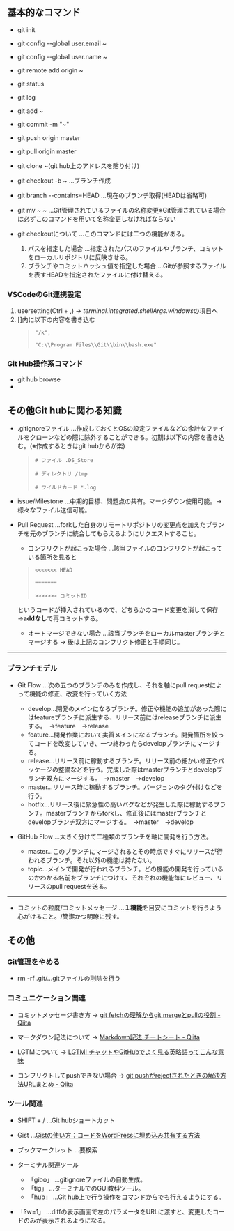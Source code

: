 ## 基本的なコマンド

* git init
* git config --global user.email ~
* git config --global user.name ~
* git remote add origin ~
* git status
* git log
* git add ~
* git commit -m "~"
* git push origin master
* git pull origin master
* git clone ~(git hub上のアドレスを貼り付け)
* git checkout -b ~ …ブランチ作成
* git branch --contains=HEAD …現在のブランチ取得(HEADは省略可)
* git mv ~ ~ …Git管理されているファイルの名称変更※Git管理されている場合は必ずこのコマンドを用いて名称変更しなければならない

* git checkoutについて …このコマンドには二つの機能がある。
    1. パスを指定した場合 …指定されたパスのファイルやブランチ、コミットをローカルリポジトリに反映させる。
    2. ブランチやコミットハッシュ値を指定した場合 …Gitが参照するファイルを表すHEADを指定されたファイルに付け替える。
 
### VSCodeのGit連携設定
1. usersetting(Ctrl + ,) → *terminal.integrated.shellArgs.windows*の項目へ
2. []内に以下の内容を書き込む
    >`"/k",`
    >
    >`"C:\\Program Files\\Git\\bin\\bash.exe"`
    
### Git Hub操作系コマンド
* git hub browse
* 

## その他Git hubに関わる知識

* .gitignoreファイル
    …作成しておくとOSの設定ファイルなどの余計なファイルをクローンなどの際に除外することができる。初期は以下の内容を書き込む。(※作成するときはgit hubからが楽)
    >`# ファイル .DS_Store`
    > 
    >`# ディレクトリ /tmp`
    > 
    >`# ワイルドカード *.log`
* issue/Milestone
    …中期的目標、問題点の共有。マークダウン使用可能。→様々なファイル送信可能。
* Pull Request
    …forkした自身のリモートリポジトリの変更点を加えたブランチを元のブランチに統合してもらえるようにリクエストすること。
    * コンフリクトが起こった場合 …該当ファイルのコンフリクトが起こっている箇所を見ると
    
    >`<<<<<<< HEAD`
    >
    >`=======`
    >
    >`>>>>>>> コミットID`

    というコードが挿入されているので、どちらかのコード変更を消して保存→**addなし**で再コミットする。
    * オートマージできない場合 …該当ブランチをローカルmasterブランチとマージする → 後は上記のコンフリクト修正と手順同じ。

---
### ブランチモデル

* Git Flow
    …次の五つのブランチのみを作成し、それを軸にpull requestによって機能の修正、改変を行っていく方法
    * develop…開発のメインになるブランチ。修正や機能の追加があった際にはfeatureブランチに派生する、リリース前にはreleaseブランチに派生する。　→feature　→release
    * feature…開発作業において実質メインになるブランチ。開発箇所を絞ってコードを改変していき、一つ終わったらdevelopブランチにマージする。
    * release…リリース前に稼動するブランチ。リリース前の細かい修正やパッケージの整備などを行う。完成した際はmasterブランチとdevelopブランチ双方にマージする。　→master　→develop
    * master…リリース時に稼動するブランチ。バージョンのタグ付けなどを行う。
    * hotfix…リリース後に緊急性の高いバグなどが発生した際に稼動するブランチ。masterブランチからforkし、修正後にはmasterブランチとdevelopブランチ双方にマージする。　→master　→develop

* GitHub Flow
    …大きく分けて二種類のブランチを軸に開発を行う方法。
    * master…このブランチにマージされるとその時点ですぐにリリースが行われるブランチ。それ以外の機能は持たない。
    * topic…メインで開発が行われるブランチ。どの機能の開発を行っているのかわかる名前をブランチにつけて、それぞれの機能毎にレビュー、リリースのpull requestを送る。
---

* コミットの粒度/コミットメッセージ
    …**１機能**を目安にコミットを行うよう心がけること。/簡潔かつ明瞭に残す。

## その他

### Git管理をやめる

* rm -rf .git/…gitファイルの削除を行う

### コミュニケーション関連

* コミットメッセージ書き方 → [git fetchの理解からgit mergeとpullの役割 - Qiita](https://qiita.com/itosho/items/9565c6ad2ffc24c09364)

* マークダウン記法について → [Markdown記法 チートシート - Qiita](https://qiita.com/Qiita/items/c686397e4a0f4f11683d)

* LGTMについて → [LGTM! チャットやGitHubでよく見る英略語ってこんな意味](https://blog.sixapart.jp/2016-10/lgtm-github.html)

* コンフリクトしてpushできない場合 → [git pushがrejectされたときの解決方法URLまとめ - Qiita](https://qiita.com/kaw/items/767deb773223fe013ada)

### ツール関連

* SHIFT + / …Git hubショートカット
* Gist …[Gistの使い方：コードをWordPressに埋め込み共有する方法](https://koskywalker.com/github-gist-use/#gist-3)
* ブックマークレット …要検索
* ターミナル関連ツール
    * 「gibo」 …gitignoreファイルの自動生成。
    * 「tig」 …ターミナルでのGUI教科ツール。
    * 「hub」 …Git hub上で行う操作をコマンドからでも行えるようにする。

* 「?w=1」 …diffの表示画面で左のパラメータをURLに渡すと、変更したコードのみが表示されるようになる。
